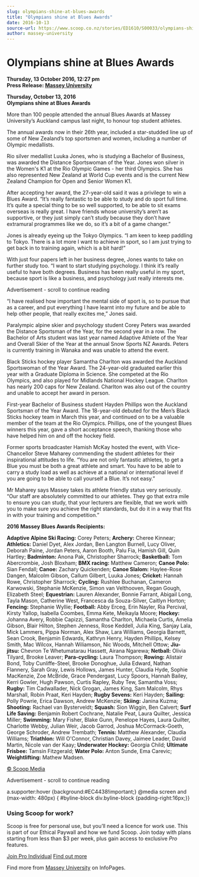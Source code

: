 ```yaml
---
slug: olympians-shine-at-blues-awards
title: "Olympians shine at Blues Awards"
date: 2016-10-13
source-url: https://www.scoop.co.nz/stories/ED1610/S00033/olympians-shine-at-blues-awards.htm
author: massey-university
---
```

Olympians shine at Blues Awards
===============================

**Thursday, 13 October 2016, 12:27 pm**  
**Press Release: [Massey University](https://info.scoop.co.nz/Massey_University)**

**Thursday, October 13, 2016**  
**Olympians shine at Blues Awards**

More than 100 people attended the annual Blues Awards at Massey University’s Auckland campus last night, to honour top student athletes.

The annual awards now in their 26th year, included a star-studded line up of some of New Zealand’s top sportsmen and women, including a number of Olympic medallists.

Rio silver medallist Luuka Jones, who is studying a Bachelor of Business, was awarded the Distance Sportswoman of the Year. Jones won silver in the Women's K1 at the Rio Olympic Games - her third Olympics. She has also represented New Zealand at World Cup events and is the current New Zealand Champion for Open and Senior Women K1.

After accepting her award, the 27-year-old said it was a privilege to win a Blues Award. “It’s really fantastic to be able to study and do sport full time. It’s quite a special thing to be so well supported, to be able to sit exams overseas is really great. I have friends whose university’s aren’t as supportive, or they just simply can’t study because they don’t have extramural programmes like we do, so it’s a bit of a game changer.”

Jones is already eyeing up the Tokyo Olympics. “I am keen to keep paddling to Tokyo. There is a lot more I want to achieve in sport, so I am just trying to get back in to training again, which is a bit hard!”

With just four papers left in her business degree, Jones wants to take on further study too. “I want to start studying psychology. I think it’s really useful to have both degrees. Business has been really useful in my sport, because sport is like a business, and psychology just really interests me.

Advertisement - scroll to continue reading





“I have realised how important the mental side of sport is, so to pursue that as a career, and put everything I have learnt into my future and be able to help other people, that really excites me,” Jones said.

Paralympic alpine skier and psychology student Corey Peters was awarded the Distance Sportsman of the Year, for the second year in a row. The Bachelor of Arts student was last year named Adaptive Athlete of the Year and Overall Skier of the Year at the annual Snow Sports NZ Awards. Peters is currently training in Wanaka and was unable to attend the event.

Black Sticks hockey player Samantha Charlton was awarded the Auckland Sportswoman of the Year Award. The 24-year-old graduated earlier this year with a Graduate Diploma in Science. She competed at the Rio Olympics, and also played for Midlands National Hockey League. Charlton has nearly 200 caps for New Zealand. Charlton was also out of the country and unable to accept her award in person.

First-year Bachelor of Business student Hayden Phillips won the Auckland Sportsman of the Year Award. The 18-year-old debuted for the Men’s Black Sticks hockey team in March this year, and continued on to be a valuable member of the team at the Rio Olympics. Phillips, one of the youngest Blues winners this year, gave a short acceptance speech, thanking those who have helped him on and off the hockey field.

Former sports broadcaster Hamish McKay hosted the event, with Vice-Chancellor Steve Maharey commending the student athletes for their inspirational attitudes to life. “You are not only fantastic athletes, to get a Blue you must be both a great athlete and smart. You have to be able to carry a study load as well as achieve at a national or international level if you are going to be able to call yourself a Blue. It’s not easy.”

Mr Maharey says Massey takes its athlete friendly status very seriously. “Our staff are absolutely committed to our athletes. They go that extra mile to ensure you can study, that your lecturers are flexible, that we work with you to make sure you achieve the right standards, but do it in a way that fits in with your training and competition.”

**2016 Massey Blues Awards Recipients:**

**Adaptive Alpine Ski Racing:** Corey Peters; **Archery:** Cheree Kinnear; **Athletics:** Daniel Dyet, Alex Jordan, Ben Langton Burnell, Lucy Oliver, Deborah Paine, Jordan Peters, Aaron Booth, Palu Fia, Hamish Gill, Quin Hartley; **Badminton:** Anona Pak, Christopher Sharrock; **Basketball:** Tom Abercrombie, Josh Bloxham; **BMX racing:** Matthew Cameron; **Canoe Polo:** Sian Fendall; **Canoe:** Zachary Quickenden; **Canoe Slalom:** Haylee-Rose Dangen, Malcolm Gibson, Callum Gilbert, Luuka Jones; **Cricket:** Hannah Rowe, Christopher Sharrock; **Cycling:** Rushlee Buchanan, Cameron Karwowski, Stephanie McKenzie, Simon van Velthooven, Regan Gough, Elizabeth Steel; **Equestrian:** Lauren Alexander, Bonnie Farrant, Abigail Long, Tayla Mason, Catherine West, Francesca da Souza-Silver, Caitlyn Horton; **Fencing:** Stephanie Wyllie; **Football:** Abby Erceg, Erin Nayler, Ria Percival, Kirsty Yallop, Isabella Coombes, Emma Kete, Meikayla Moore; **Hockey:** Johanna Avery, Robbie Capizzi, Samantha Charlton, Michaela Curtis, Amelia Gibson, Blair Hilton, Stephen Jenness, Rose Keddell, Julia King, Sanjay Lala, Mick Lammers, Pippa Norman, Alex Shaw, Lara Williams, Georgia Barnett, Sean Crook, Benjamin Edwards, Kathryn Henry, Hayden Phillips, Kelsey Smith, Mac Wilcox, Hannah Wiliamson, Nic Woods, Mitchell Ottow; **Jiu-jitsu:** Chevron Te Whetumatarau Hassett, Airana Ngarewa; **Netball:** Olivia Tilyard, Brooke Leaver; **Para-cycling:** Laura Thompson; **Rowing:** Alistair Bond, Toby Cunliffe-Steel, Brooke Donoghue, Julia Edward, Nathan Flannery, Sarah Gray, Lewis Hollows, James Hunter, Claudia Hyde, Sophie MacKenzie, Zoe McBride, Grace Pendergast, Lucy Spoors, Hannah Bailey, Kerri Gowler, Hugh Pawson, Curtis Rapley, Ruby Tew, Samantha Voss; **Rugby:** Tim Cadwallader, Nick Grogan, James King, Sam Malcolm, Rhys Marshall, Robin Praat, Keri Hayden; **Rugby Sevens:** Keri Hayden; **Sailing:** Polly Powrie, Erica Dawson, Andrew McKenzie; **Skiing:** Janina Kuzma; **Shooting:** Rachael van Bysterveldt; **Squash:** Sion Wiggin, Ben Calvert; **Surf Life Saving:** Benjamin Robert Cochrane, Natalie Peat, Laura Quilter, Jessica Miller; **Swimming:** Mary Fisher, Blake Gunn, Penelope Hayes, Laura Quilter, Charlotte Webby, Julian Weir, Jacob Garrod, Joshua McCormack-Goeth, George Schroder, Andrew Trembath; **Tennis:** Matthew Alexander, Claudia Williams; **Triathlon:** Will O'Connor, Christian Davey, Jaimee Leader, David Martin, Nicole van der Kaay; **Underwater Hockey:** Georgia Child; **Ultimate Frisbee:** Tamsin Fitzgerald; **Water Polo:** Anton Sunde, Ema Carevic; **Weightlifting:** Mathew Madsen.

  

[© Scoop Media](http://www.scoop.co.nz/about/terms.html)  

Advertisement - scroll to continue reading



a.supporter:hover {background:#EC4438!important;} @media screen and (max-width: 480px) { #byline-block div.byline-block {padding-right:16px;}}

### Using Scoop for work?

Scoop is free for personal use, but you’ll need a licence for work use. This is part of our Ethical Paywall and how we fund Scoop. Join today with plans starting from less than $3 per week, plus gain access to exclusive _Pro_ features.  
  
[Join Pro Individual](https://pro.scoop.co.nz/Individual/?from=ProIn24) [Find out more](https://pro.scoop.co.nz/using-scoop-for-work/?from=ProIn24)

Find more from [Massey University](https://info.scoop.co.nz/Massey_University) on InfoPages.